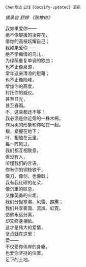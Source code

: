 `Chen修远` `公瑾` `{docsify-updated} 更新`

*摘录自 舒婷 《致橡树》*

我如果爱你——  
绝不像攀援的凌霄花，  
借你的高枝炫耀自己；  
我如果爱你——  
绝不学痴情的鸟儿，  
为绿荫重复单调的歌曲；  
也不止像泉源，  
常年送来清凉的慰藉；  
也不止像险峰，  
增加你的高度，  
衬托你的威仪。    
甚至日光，  
甚至春雨。  
不，这些都还不够！  
我必须是你近旁的一株木棉，  
作为树的形象和你站在一起。  
根，紧握在地下；  
叶，相触在云里。  
每一阵风过，  
我们都互相致意，  
但没有人，  
听懂我们的言语。  
你有你的铜枝铁干，  
像刀，像剑，也像戟；  
我有我红硕的花朵，  
像沉重的叹息，  
又像英勇的火炬。  
我们分担寒潮、风雷、霹雳；  
我们共享雾霭、流岚、虹霓。  
仿佛永远分离，  
却又终身相依。  
这才是伟大的爱情，  
坚贞就在这里：  
爱——  
不仅爱你伟岸的身躯，  
也爱你坚持的位置，  
足下的土地。